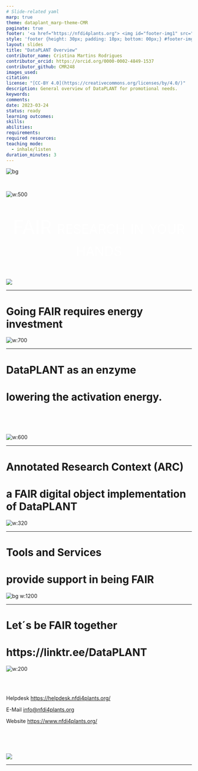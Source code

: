 ```yaml
---
# Slide-related yaml
marp: true
theme: dataplant_marp-theme-CMR
paginate: true
footer: '<a href="https://nfdi4plants.org"> <img id="footer-img1" src="../../../img/_logos/DataPLANT/DataPLANT_logo_square_bg_transparent.svg"></a> <a href="https://creativecommons.org/licenses/by/4.0/"><img id="footer-img2" src="../../../img/_logos/CreativeCommons/by.svg"> </a>'
style: 'footer {height: 30px; padding: 10px; bottom: 00px;} #footer-img1 {height: 30px; padding-left: 0px;} #footer-img2 {height: 20px; padding-left: 20px; opacity: 0.5;}'
layout: slides
title: "DataPLANT Overview"
contributor_name: Cristina Martins Rodrigues  
contributor_orcid: https://orcid.org/0000-0002-4849-1537  
contributor_github: CMR248
images_used:
citation:  
license: "[CC-BY 4.0](https://creativecommons.org/licenses/by/4.0/)"  
description: General overview of DataPLANT for promotional needs.  
keywords:
comments:  
date: 2023-03-24 
status: ready
learning outcomes:
skills:
abilities:
requirements:
required resources:
teaching mode:
  - inhale/listen
duration_minutes: 3
---
```


![bg](../../../img/DataPLANT-Background.png)

<br>

![w:500](../../../img/_logos/DataPLANT/DataPLANT_logo_bg_transparent.svg) 

<p style=
"color:white; text-align:center;  font-variant: small-caps; font-size: 50px"
>FAIR research in your hands</p>

###
![](../../../img/DataPLANT-Background-Pictograms.png)

<!-- Source to slide(s) -->
<!-- ../../bricks/DataPLANT-Intro.md -->


---

# Going FAIR requires energy investment
<!-- _class: split -->

<div class=mdiv>

![w:700](../../../img/FAIRData_ActivationEnergy.svg)
</div>

<!-- Source to slide(s) -->
<!-- ../../bricks/Going-FAIR-requires-energy-investment.md -->


---

# DataPLANT as an enzyme
<h1>
<span>
lowering the activation energy.
</span>
</h1>

<br>
<br>
<br>

![w:600](../../../img/FAIRData_ActivationEnergy_withDataPLANT.svg)

<!-- Source to slide(s) -->
<!-- ../../bricks/DataPLANT-as-an-enzyme.md -->


---

# Annotated Research Context (ARC)
<h1>
<span>
a FAIR digital object implementation of DataPLANT
</span>
</h1>

<!-- _class: split -->

<div class=mdiv>

![w:320](../../../img/DataPLANT_BigPicture_seq1-mid.png)
</div>

<!-- Source to slide(s) -->
<!-- ../../bricks/ARC_a-fdo-implementation-of-dataplant.md -->


---

# Tools and Services
<h1>
<span>
provide support in being FAIR
</span>
</h1>

![bg w:1200](../../../img/Tools-and-Services_DataPLANT.png)

<!-- Source to slide(s) -->
<!-- ../../bricks/DataPLANT_Tools-and-Services.md -->


---

# Let´s be FAIR together
<h1>
<span>
https://linktr.ee/DataPLANT
</span>
</h1>

<!-- _class: split -->

<div class=ldiv>

![w:200](../../../img/DataStewards_CommunityIntegration_img2.png)

</div>

<div class=mdiv>
<br>
<br>

Helpdesk
https://helpdesk.nfdi4plants.org/

E-Mail 
info@nfdi4plants.org

Website
https://www.nfdi4plants.org/
</div>

<div class=rdiv>
<br>
<br>
<br>

![](../../../img/_qr-codes/QR_DataPLANT_Linktree.svg)
</div>

<!-- Source to slide(s) -->
<!-- ../../bricks/DataPLANT-Links.md -->


---
